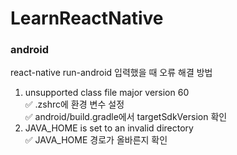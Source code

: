 # LearnReactNative

### android
react-native run-android 입력했을 때 오류 해결 방법  
1. unsupported class file major version 60  
✅ .zshrc에 환경 변수 설정  
✅ android/build.gradle에서 targetSdkVersion 확인
2. JAVA_HOME is set to an invalid directory  
✅ JAVA_HOME 경로가 올바른지 확인